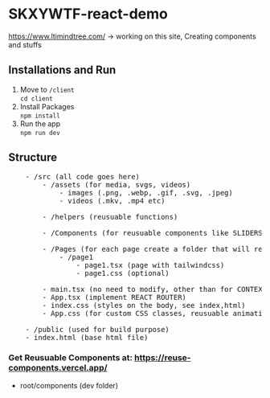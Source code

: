 # SKXYWTF-react-demo
https://www.ltimindtree.com/ -> working on this site, Creating components and stuffs


## Installations and Run
1. Move to `/client` <br>
` cd client `
2. Install Packages <br>
`npm install`
3. Run the app <br>
`npm run dev`

## Structure
<pre>
    - /src (all code goes here)
        - /assets (for media, svgs, videos)
            - images (.png, .webp, .gif, .svg, .jpeg)
            - videos (.mkv, .mp4 etc)

        - /helpers (reusuable functions)

        - /Components (for reusuable components like SLIDERS, CARDS etc.)

        - /Pages (for each page create a folder that will resemble the actual path)
            - /page1
                - page1.tsx (page with tailwindcss)
                - page1.css (optional) 

        - main.tsx (no need to modify, other than for CONTEXT APIs)
        - App.tsx (implement REACT ROUTER)
        - index.css (styles on the body, see index,html)
        - App.css (for custom CSS classes, reusuable animation classes)

    - /public (used for build purpose)
    - index.html (base html file)
</pre>

### Get Reusuable Components at: https://reuse-components.vercel.app/
- root/components (dev folder)